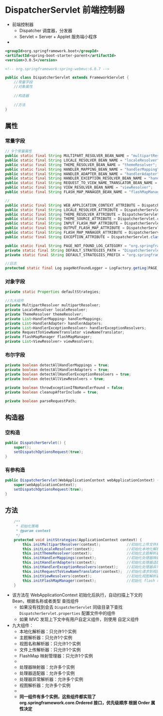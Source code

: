 DispatcherServlet 前端控制器
===

- 前端控制器
    - Dispatcher 调度器，分发器
    - Servlet = Server + Applet 服务端小程序
- 

```xml
<groupId>org.springframework.boot</groupId>
<artifactId>spring-boot-starter-parent</artifactId>
<version>3.0.5</version>

<!-- org.springframework:spring-webmvc:6.0.7 -->
```



```java
public class DispatcherServlet extends FrameworkServlet {
    //常量字段
    //对象属性
    
    //构造器
    
    //方法
}
```

属性
---

### 常量字段

```java
// 9个常量属性
public static final String MULTIPART_RESOLVER_BEAN_NAME = "multipartResolver";
public static final String LOCALE_RESOLVER_BEAN_NAME = "localeResolver";
public static final String THEME_RESOLVER_BEAN_NAME = "themeResolver";
public static final String HANDLER_MAPPING_BEAN_NAME = "handlerMapping";
public static final String HANDLER_ADAPTER_BEAN_NAME = "handlerAdapter";
public static final String HANDLER_EXCEPTION_RESOLVER_BEAN_NAME = "handlerExceptionResolver";
public static final String REQUEST_TO_VIEW_NAME_TRANSLATOR_BEAN_NAME = "viewNameTranslator";
public static final String VIEW_RESOLVER_BEAN_NAME = "viewResolver";
public static final String FLASH_MAP_MANAGER_BEAN_NAME = "flashMapManager";

//
public static final String WEB_APPLICATION_CONTEXT_ATTRIBUTE = DispatcherServlet.class.getName() + ".CONTEXT";
public static final String LOCALE_RESOLVER_ATTRIBUTE = DispatcherServlet.class.getName() + ".LOCALE_RESOLVER";
public static final String THEME_RESOLVER_ATTRIBUTE = DispatcherServlet.class.getName() + ".THEME_RESOLVER";
public static final String THEME_SOURCE_ATTRIBUTE = DispatcherServlet.class.getName() + ".THEME_SOURCE";
public static final String INPUT_FLASH_MAP_ATTRIBUTE = DispatcherServlet.class.getName() + ".INPUT_FLASH_MAP";
public static final String OUTPUT_FLASH_MAP_ATTRIBUTE = DispatcherServlet.class.getName() + ".OUTPUT_FLASH_MAP";
public static final String FLASH_MAP_MANAGER_ATTRIBUTE = DispatcherServlet.class.getName() + ".FLASH_MAP_MANAGER";
public static final String EXCEPTION_ATTRIBUTE = DispatcherServlet.class.getName() + ".EXCEPTION";

public static final String PAGE_NOT_FOUND_LOG_CATEGORY = "org.springframework.web.servlet.PageNotFound";
private static final String DEFAULT_STRATEGIES_PATH = "DispatcherServlet.properties";
private static final String DEFAULT_STRATEGIES_PREFIX = "org.springframework.web.servlet";

//日志
protected static final Log pageNotFoundLogger = LogFactory.getLog(PAGE_NOT_FOUND_LOG_CATEGORY);
```

### 对象字段

```java
private static Properties defaultStrategies;

//九大组件
private MultipartResolver multipartResolver;
private LocaleResolver localeResolver;
private ThemeResolver themeResolver;
private List<HandlerMapping> handlerMappings;
private List<HandlerAdapter> handlerAdapters;
private List<HandlerExceptionResolver> handlerExceptionResolvers;
private RequestToViewNameTranslator viewNameTranslator;
private FlashMapManager flashMapManager;
private List<ViewResolver> viewResolvers;
```

### 布尔字段

```java
private boolean detectAllHandlerMappings = true;
private boolean detectAllHandlerAdapters = true;
private boolean detectAllHandlerExceptionResolvers = true;
private boolean detectAllViewResolvers = true;

private boolean throwExceptionIfNoHandlerFound = false;
private boolean cleanupAfterInclude = true;

private boolean parseRequestPath;
```



构造器
---

### 空构造

```java
public DispatcherServlet() {
    super();
    setDispatchOptionsRequest(true);
}
```

### 有参构造

```java
public DispatcherServlet(WebApplicationContext webApplicationContext) {
    super(webApplicationContext);
    setDispatchOptionsRequest(true);
}
```



方法
---

```java
    /**
     * 初始化策略
     * @param context
     */
    protected void initStrategies(ApplicationContext context) {
        this.initMultipartResolver(context);            //初始化上传文件解析器
        this.initLocaleResolver(context);               //初始化本地化解析器
        this.initThemeResolver(context);                //初始化主题解析器
        this.initHandlerMappings(context);              //初始化处理器映射器
        this.initHandlerAdapters(context);              //初始化处理器适配器
        this.initHandlerExceptionResolvers(context);    //初始化处理器异常解析器
        this.initRequestToViewNameTranslator(context);  //初始化请求到视图名称解析器     【前后端分离,该解析器使用场景很少】
        this.initViewResolvers(context);                //初始化视图解析器             【前后端分离,该解析器使用场景很少】
        this.initFlashMapManager(context);              //初始化 flash 映射管理器      【flash映射管理器使用也较少】
    }
```

- 该方法在 WebApplicationContext 初始化后执行，自动扫描上下文的 Bean，根据名称或者类型 查找组件
  - 如果没有找到会去 `DispatcherServlet` 同级目录下查找 `DispatcherServlet.properties` 配置文件中的组件
  - 如果 MVC 发现上下文中有用户自定义组件，则使用 自定义组件
- 九大组件：
  - 本地化解析器：只允许1个实例
  - 主题解析器：只允许1个实例
  - 视图名称解析器：只允许1个实例
  - 文件上传解析器：只允许1个实例
  - FlashMap 映射管理器：只允许1个实例
  - 
  - 处理器映射器：允许多个实例
  - 处理器适配器：允许多个实例
  - 处理器异常解析器：允许多个实例
  - 视图解析器：允许多个实例
  - 
  - **同一组件有多个实例，这些组件都实现了 org.springframework.core.Ordered 接口，优先级顺序 根据 Order 属性决定**



 

























